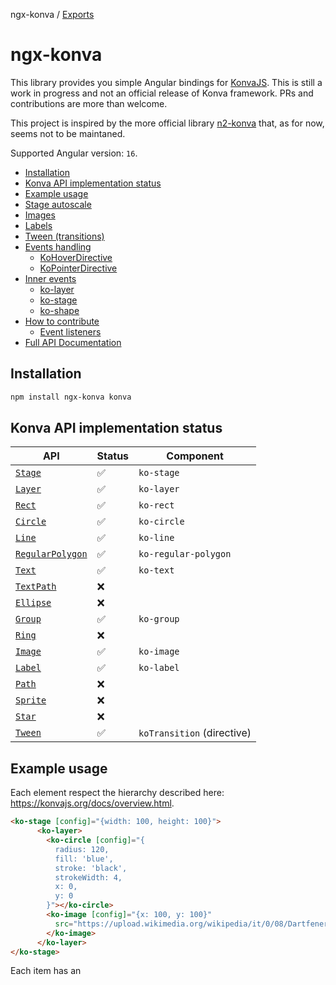 ngx-konva / [Exports](modules.md)

# ngx-konva

This library provides you simple Angular bindings for [KonvaJS](https://konvajs.org/). This is still a work in progress and not an official release of Konva framework. PRs and contributions are more than welcome.

This project is inspired by the more official library [n2-konva](https://github.com/konvajs/ng2-konva) that, as for now, seems not to be maintaned.

Supported Angular version: `16`.

- [Installation](#installation)
- [Konva API implementation status](#konva-api-implementation-status)
- [Example usage](#example-usage)
- [Stage autoscale](#stage-autoscale)
- [Images](#images)
- [Labels](#labels)
- [Tween (transitions)](#tween-transitions)
- [Events handling](#events-handling)
  - [KoHoverDirective](#kohoverdirective)
  - [KoPointerDirective](#kopointerdirective)
- [Inner events](#inner-events)
  - [ko-layer](#ko-layer)
  - [ko-stage](#ko-stage)
  - [ko-shape](#ko-shape)
- [How to contribute](#how-to-contribute)
  - [Event listeners](#event-listeners)
- [Full API Documentation](#full-api-documentation)

## Installation

```bash
npm install ngx-konva konva
```

## Konva API implementation status

| API                                                                        | Status | Component                  |
| -------------------------------------------------------------------------- | ------ | -------------------------- |
| [`Stage`](https://konvajs.org/api/Konva.Stage.html#main)                   | ✅      | `ko-stage`                 |
| [`Layer`](https://konvajs.org/api/Konva.Layer.html#main)                   | ✅      | `ko-layer`                 |
| [`Rect`](https://konvajs.org/api/Konva.Rect.html#main)                     | ✅      | `ko-rect`                  |
| [`Circle`](https://konvajs.org/api/Konva.Circle.html#main)                 | ✅      | `ko-circle`                |
| [`Line`](https://konvajs.org/api/Konva.Line.html#main)                     | ✅      | `ko-line`                  |
| [`RegularPolygon`](https://konvajs.org/api/Konva.RegularPolygon.html#main) | ✅      | `ko-regular-polygon`       |
| [`Text`](https://konvajs.org/api/Konva.Text.html#main)                     | ✅      | `ko-text`                  |
| [`TextPath`](https://konvajs.org/api/Konva.TextPath.html#main)             | ❌      |                            |
| [`Ellipse`](https://konvajs.org/api/Konva.Ellipse.html#main)               | ❌      |                            |
| [`Group`](https://konvajs.org/api/Konva.Group.html#main)                   | ✅      | `ko-group`                 |
| [`Ring`](https://konvajs.org/api/Konva.Ring.html#main)                     | ❌      |                            |
| [`Image`](https://konvajs.org/api/Konva.Image.html#main)                   | ✅      | `ko-image`                 |
| [`Label`](https://konvajs.org/api/Konva.Label.html#main)                   | ✅      | `ko-label`                 |
| [`Path`](https://konvajs.org/api/Konva.Path.html#main)                     | ❌      |                            |
| [`Sprite`](https://konvajs.org/api/Konva.Sprite.html#main)                 | ❌      |                            |
| [`Star`](https://konvajs.org/api/Konva.Star.html#main)                     | ❌      |                            |
| [`Tween`](https://konvajs.org/api/Konva.Tween.html#main)                   | ✅      | `koTransition` (directive) |

## Example usage

Each element respect the hierarchy described here: https://konvajs.org/docs/overview.html.

```html
<ko-stage [config]="{width: 100, height: 100}">
      <ko-layer>
        <ko-circle [config]="{ 
          radius: 120,
          fill: 'blue',
          stroke: 'black',
          strokeWidth: 4,
          x: 0,
          y: 0
        }"></ko-circle>
        <ko-image [config]="{x: 100, y: 100}"
          src="https://upload.wikimedia.org/wikipedia/it/0/08/Dartfener.jpg">
        </ko-image>
      </ko-layer>
</ko-stage>
```

Each item has an

